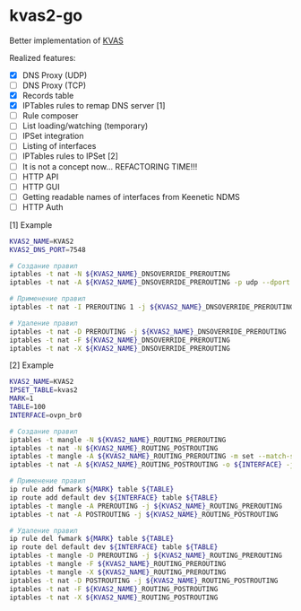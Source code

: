 # kvas2-go

Better implementation of [KVAS](https://github.com/qzeleza/kvas)

Realized features:
- [x] DNS Proxy (UDP)
- [ ] DNS Proxy (TCP)
- [x] Records table
- [x] IPTables rules to remap DNS server [1]
- [ ] Rule composer
- [ ] List loading/watching (temporary)
- [ ] IPSet integration
- [ ] Listing of interfaces
- [ ] IPTables rules to IPSet [2]
- [ ] It is not a concept now... REFACTORING TIME!!!
- [ ] HTTP API
- [ ] HTTP GUI
- [ ] Getting readable names of interfaces from Keenetic NDMS
- [ ] HTTP Auth

[1] Example
```bash
KVAS2_NAME=KVAS2
KVAS2_DNS_PORT=7548

# Создание правил
iptables -t nat -N ${KVAS2_NAME}_DNSOVERRIDE_PREROUTING
iptables -t nat -A ${KVAS2_NAME}_DNSOVERRIDE_PREROUTING -p udp --dport 53 -j REDIRECT --to-port ${KVAS2_DNS_PORT}

# Применение правил
iptables -t nat -I PREROUTING 1 -j ${KVAS2_NAME}_DNSOVERRIDE_PREROUTING

# Удаление правил
iptables -t nat -D PREROUTING -j ${KVAS2_NAME}_DNSOVERRIDE_PREROUTING
iptables -t nat -F ${KVAS2_NAME}_DNSOVERRIDE_PREROUTING
iptables -t nat -X ${KVAS2_NAME}_DNSOVERRIDE_PREROUTING
```

[2] Example
```bash
KVAS2_NAME=KVAS2
IPSET_TABLE=kvas2
MARK=1
TABLE=100
INTERFACE=ovpn_br0

# Создание правил
iptables -t mangle -N ${KVAS2_NAME}_ROUTING_PREROUTING
iptables -t nat -N ${KVAS2_NAME}_ROUTING_POSTROUTING
iptables -t mangle -A ${KVAS2_NAME}_ROUTING_PREROUTING -m set --match-set ${IPSET_TABLE} dst -j MARK --set-mark ${MARK}
iptables -t nat -A ${KVAS2_NAME}_ROUTING_POSTROUTING -o ${INTERFACE} -j MASQUERADE

# Применение правил
ip rule add fwmark ${MARK} table ${TABLE}
ip route add default dev ${INTERFACE} table ${TABLE}
iptables -t mangle -A PREROUTING -j ${KVAS2_NAME}_ROUTING_PREROUTING
iptables -t nat -A POSTROUTING -j ${KVAS2_NAME}_ROUTING_POSTROUTING

# Удаление правил
ip rule del fwmark ${MARK} table ${TABLE}
ip route del default dev ${INTERFACE} table ${TABLE}
iptables -t mangle -D PREROUTING -j ${KVAS2_NAME}_ROUTING_PREROUTING
iptables -t mangle -F ${KVAS2_NAME}_ROUTING_PREROUTING
iptables -t mangle -X ${KVAS2_NAME}_ROUTING_PREROUTING
iptables -t nat -D POSTROUTING -j ${KVAS2_NAME}_ROUTING_POSTROUTING
iptables -t nat -F ${KVAS2_NAME}_ROUTING_POSTROUTING
iptables -t nat -X ${KVAS2_NAME}_ROUTING_POSTROUTING
```
